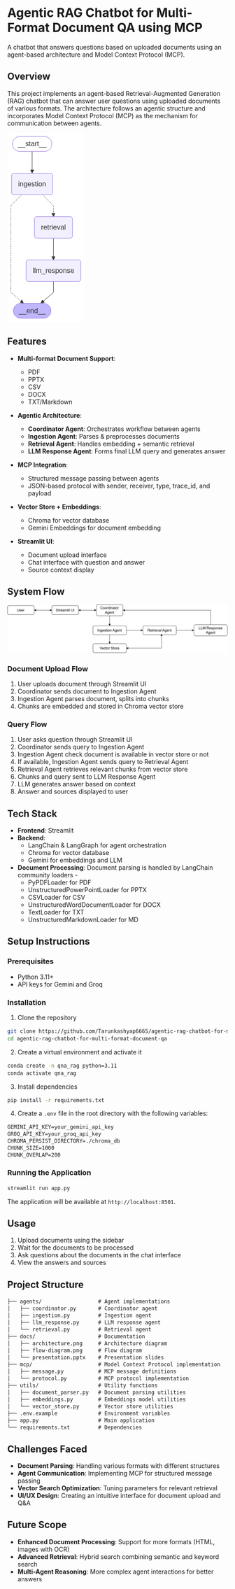 # Agentic RAG Chatbot for Multi-Format Document QA using MCP

A chatbot that answers questions based on uploaded documents using an agent-based architecture and Model Context Protocol (MCP).

## Overview

This project implements an agent-based Retrieval-Augmented Generation (RAG) chatbot that can answer user questions using uploaded documents of various formats. The architecture follows an agentic structure and incorporates Model Context Protocol (MCP) as the mechanism for communication between agents.

![Architecture Diagram](/docs/architecture.png)

## Features

- **Multi-format Document Support**:

  - PDF
  - PPTX
  - CSV
  - DOCX
  - TXT/Markdown

- **Agentic Architecture**:

  - **Coordinator Agent**: Orchestrates workflow between agents
  - **Ingestion Agent**: Parses & preprocesses documents
  - **Retrieval Agent**: Handles embedding + semantic retrieval
  - **LLM Response Agent**: Forms final LLM query and generates answer

- **MCP Integration**:

  - Structured message passing between agents
  - JSON-based protocol with sender, receiver, type, trace_id, and payload

- **Vector Store + Embeddings**:

  - Chroma for vector database
  - Gemini Embeddings for document embedding

- **Streamlit UI**:
  - Document upload interface
  - Chat interface with question and answer
  - Source context display

## System Flow

![System Flow](/docs/flow-diagram.png)

### Document Upload Flow

1. User uploads document through Streamlit UI
2. Coordinator sends document to Ingestion Agent
3. Ingestion Agent parses document, splits into chunks
4. Chunks are embedded and stored in Chroma vector store

### Query Flow

1. User asks question through Streamlit UI
2. Coordinator sends query to Ingestion Agent
3. Ingestion Agent check document is available in vector store or not
4. If available, Ingestion Agent sends query to Retrieval Agent
5. Retrieval Agent retrieves relevant chunks from vector store
6. Chunks and query sent to LLM Response Agent
7. LLM generates answer based on context
8. Answer and sources displayed to user

## Tech Stack

- **Frontend**: Streamlit
- **Backend**:
  - LangChain & LangGraph for agent orchestration
  - Chroma for vector database
  - Gemini for embeddings and LLM
- **Document Processing**:
  Document parsing is handled by LangChain community loaders -
  - PyPDFLoader for PDF
  - UnstructuredPowerPointLoader for PPTX
  - CSVLoader for CSV
  - UnstructuredWordDocumentLoader for DOCX
  - TextLoader for TXT
  - UnstructuredMarkdownLoader for MD

## Setup Instructions

### Prerequisites

- Python 3.11+
- API keys for Gemini and Groq

### Installation

1. Clone the repository

```bash
git clone https://github.com/Tarunkashyap6665/agentic-rag-chatbot-for-multi-format-document-qa.git
cd agentic-rag-chatbot-for-multi-format-document-qa
```

2. Create a virtual environment and activate it

```bash
conda create -n qna_rag python=3.11
conda activate qna_rag
```

3. Install dependencies

```bash
pip install -r requirements.txt
```

4. Create a `.env` file in the root directory with the following variables:

```
GEMINI_API_KEY=your_gemini_api_key
GROQ_API_KEY=your_groq_api_key
CHROMA_PERSIST_DIRECTORY=./chroma_db
CHUNK_SIZE=1000
CHUNK_OVERLAP=200
```

### Running the Application

```bash
streamlit run app.py
```

The application will be available at `http://localhost:8501`.

## Usage

1. Upload documents using the sidebar
2. Wait for the documents to be processed
3. Ask questions about the documents in the chat interface
4. View the answers and sources

## Project Structure

```
├── agents/                  # Agent implementations
│   ├── coordinator.py       # Coordinator agent
│   ├── ingestion.py         # Ingestion agent
│   ├── llm_response.py      # LLM response agent
│   └── retrieval.py         # Retrieval agent
├── docs/                    # Documentation
│   ├── architecture.png     # Architecture diagram
│   ├── flow-diagram.png     # Flow diagram
│   └── presentation.pptx    # Presentation slides
├── mcp/                     # Model Context Protocol implementation
│   ├── message.py           # MCP message definitions
│   └── protocol.py          # MCP protocol implementation
├── utils/                   # Utility functions
│   ├── document_parser.py   # Document parsing utilities
│   ├── embeddings.py        # Embeddings model utilities
│   └── vector_store.py      # Vector store utilities
├── .env.example             # Environment variables
├── app.py                   # Main application
└── requirements.txt         # Dependencies
```

## Challenges Faced

- **Document Parsing**: Handling various formats with different structures
- **Agent Communication**: Implementing MCP for structured message passing
- **Vector Search Optimization**: Tuning parameters for relevant retrieval
- **UI/UX Design**: Creating an intuitive interface for document upload and Q&A

## Future Scope

- **Enhanced Document Processing**: Support for more formats (HTML, images with OCR)
- **Advanced Retrieval**: Hybrid search combining semantic and keyword search
- **Multi-Agent Reasoning**: More complex agent interactions for better answers
